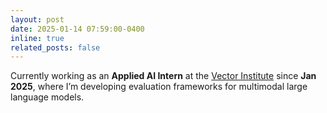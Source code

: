 ```yaml
---
layout: post
date: 2025-01-14 07:59:00-0400
inline: true
related_posts: false
---
```


<!-- Presenting a poster at the 2024 Toronto Robotics Conference! :sparkles: :smile: -->

Currently working as an **Applied AI Intern** at the [Vector Institute](https://vectorinstitute.ai/) since **Jan 2025**, where I’m developing evaluation frameworks for multimodal large language models.